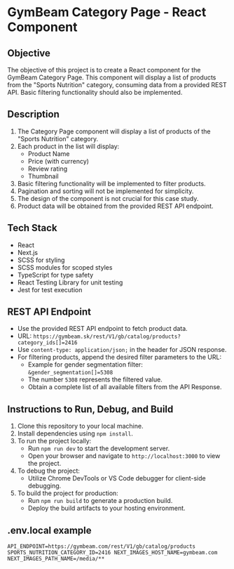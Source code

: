 # GymBeam Category Page - React Component

## Objective

The objective of this project is to create a React component for the GymBeam Category Page. This component will display a list of products from the "Sports Nutrition" category, consuming data from a provided REST API. Basic filtering functionality should also be implemented.

## Description

1. The Category Page component will display a list of products of the "Sports Nutrition" category.
2. Each product in the list will display:
   - Product Name
   - Price (with currency)
   - Review rating
   - Thumbnail
3. Basic filtering functionality will be implemented to filter products.
4. Pagination and sorting will not be implemented for simplicity.
5. The design of the component is not crucial for this case study.
6. Product data will be obtained from the provided REST API endpoint.

## Tech Stack

- React
- Next.js
- SCSS for styling
- SCSS modules for scoped styles
- TypeScript for type safety
- React Testing Library for unit testing
- Jest for test execution

## REST API Endpoint

- Use the provided REST API endpoint to fetch product data.
- URL: `https://gymbeam.sk/rest/V1/gb/catalog/products?category_ids[]=2416`
- Use `content-type: application/json;` in the header for JSON response.
- For filtering products, append the desired filter parameters to the URL:
  - Example for gender segmentation filter: `&gender_segmentation[]=5308`
  - The number `5308` represents the filtered value.
  - Obtain a complete list of all available filters from the API Response.

## Instructions to Run, Debug, and Build

1. Clone this repository to your local machine.
2. Install dependencies using `npm install`.
3. To run the project locally:
   - Run `npm run dev` to start the development server.
   - Open your browser and navigate to `http://localhost:3000` to view the project.
4. To debug the project:
   - Utilize Chrome DevTools or VS Code debugger for client-side debugging.
5. To build the project for production:
   - Run `npm run build` to generate a production build.
   - Deploy the build artifacts to your hosting environment.

## .env.local example
`
API_ENDPOINT=https://gymbeam.com/rest/V1/gb/catalog/products
SPORTS_NUTRITION_CATEGORY_ID=2416
NEXT_IMAGES_HOST_NAME=gymbeam.com
NEXT_IMAGES_PATH_NAME=/media/**
`
